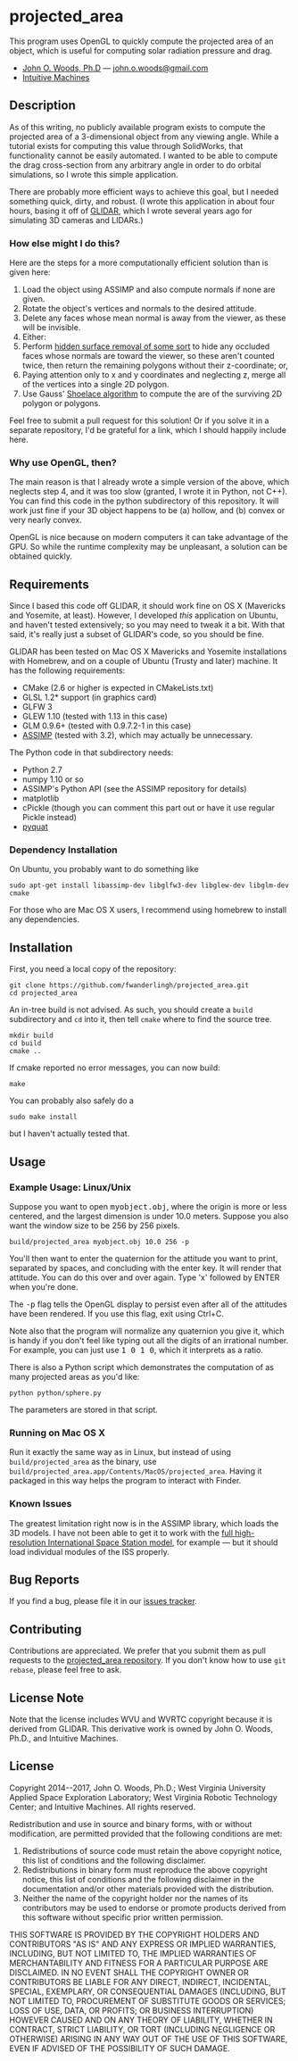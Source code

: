 # projected_area #

This program uses OpenGL to quickly compute the projected area of an
object, which is useful for computing solar radiation pressure and
drag.

* [John O. Woods, Ph.D](http://github.com/mohawkjohn) &mdash; john.o.woods@gmail.com
* [Intuitive Machines](http://www.intuitivemachines.com)

## Description ##

As of this writing, no publicly available program exists to compute
the projected area of a 3-dimensional object from any viewing
angle. While a tutorial exists for computing this value through
SolidWorks, that functionality cannot be easily automated. I wanted to
be able to compute the drag cross-section from any arbitrary angle in
order to do orbital simulations, so I wrote this simple application.

There are probably more efficient ways to achieve this goal, but I
needed something quick, dirty, and robust. (I wrote this application
in about four hours, basing it off of
[GLIDAR](http://github.com/wvu-asel/glidar), which I wrote several
years ago for simulating 3D cameras and LIDARs.)

### How else might I do this? ###

Here are the steps for a more computationally efficient solution than is given here:

1. Load the object using ASSIMP and also compute normals if none are given.
2. Rotate the object's vertices and normals to the desired attitude.
3. Delete any faces whose mean normal is away from the viewer, as these will be invisible.
4. Either:
  1. Perform [hidden surface removal of some sort](http://en.wikipedia.org/wiki/Hidden_surface_determination) to hide any occluded faces whose normals are toward the viewer, so these aren't counted twice, then return the remaining polygons without their z-coordinate; or,
  2. Paying attention only to x and y coordinates and neglecting z, merge all of the vertices into a single 2D polygon.
5. Use Gauss' [Shoelace algorithm](https://en.wikipedia.org/wiki/Shoelace_formula) to compute the are of the surviving 2D polygon or polygons.

Feel free to submit a pull request for this solution! Or if you solve it in a separate repository, I'd be grateful for a link, which I should happily include here.

### Why use OpenGL, then? ###

The main reason is that I already wrote a simple version of the above,
which neglects step 4, and it was too slow (granted, I wrote it in
Python, not C++). You can find this code in the python subdirectory of
this repository. It will work just fine if your 3D object happens to
be (a) hollow, and (b) convex or very nearly convex.

OpenGL is nice because on modern computers it can take advantage of
the GPU. So while the runtime complexity may be unpleasant, a solution
can be obtained quickly.

## Requirements ##

Since I based this code off GLIDAR, it should work fine on OS X
(Mavericks and Yosemite, at least). However, I developed *this*
application on Ubuntu, and haven't tested extensively; so you may need
to tweak it a bit. With that said, it's really just a subset of
GLIDAR's code, so you should be fine.

GLIDAR has been tested on Mac OS X Mavericks and Yosemite
installations with Homebrew, and on a couple of Ubuntu (Trusty and
later) machine. It has the following requirements:

* CMake (2.6 or higher is expected in CMakeLists.txt)
* GLSL 1.2* support (in graphics card)
* GLFW 3
* GLEW 1.10 (tested with 1.13 in this case)
* GLM 0.9.6+ (tested with 0.9.7.2-1 in this case)
* [ASSIMP](http://assimp.sourceforge.net/) (tested with 3.2), which may actually be unnecessary.

The Python code in that subdirectory needs:

* Python 2.7
* numpy 1.10 or so
* ASSIMP's Python API (see the ASSIMP repository for details)
* matplotlib
* cPickle (though you can comment this part out or have it use regular Pickle instead)
* [pyquat](http://github.com/mohawkjohn/pyquat)

### Dependency Installation ###

On Ubuntu, you probably want to do something like

    sudo apt-get install libassimp-dev libglfw3-dev libglew-dev libglm-dev cmake

For those who are Mac OS X users, I recommend using homebrew to
install any dependencies.

## Installation ##

First, you need a local copy of the repository:

    git clone https://github.com/fwanderlingh/projected_area.git
    cd projected_area

An in-tree build is not advised. As such, you should create a `build`
subdirectory and `cd` into it, then tell `cmake` where to find the
source tree.

    mkdir build
    cd build
    cmake ..

If cmake reported no error messages, you can now build:

    make

You can probably also safely do a

    sudo make install

but I haven't actually tested that.

## Usage ##

### Example Usage: Linux/Unix ###

Suppose you want to open <tt>myobject.obj</tt>, where the origin is
more or less centered, and the largest dimension is under 10.0
meters. Suppose you also want the window size to be 256 by 256 pixels.

    build/projected_area myobject.obj 10.0 256 -p

You'll then want to enter the quaternion for the attitude you want to
print, separated by spaces, and concluding with the enter key. It will
render that attitude. You can do this over and over again. Type 'x'
followed by ENTER when you're done.

The <tt>-p</tt> flag tells the OpenGL display to persist even after
all of the attitudes have been rendered. If you use this flag, exit
using Ctrl+C.

Note also that the program will normalize any quaternion you give it,
which is handy if you don't feel like typing out all the digits of an
irrational number. For example, you can just use <tt>1 0 1 0</tt>,
which it interprets as a ratio.

There is also a Python script which demonstrates the computation of as
many projected areas as you'd like:

    python python/sphere.py

The parameters are stored in that script.


### Running on Mac OS X ###

Run it exactly the same way as in Linux, but instead of using
`build/projected_area` as the binary, use
`build/projected_area.app/Contents/MacOS/projected_area`. Having it packaged in this
way helps the program to interact with Finder.

### Known Issues ###

The greatest limitation right now is in the ASSIMP library, which
loads the 3D models. I have not been able to get it to work with the
[full high-resolution International Space Station model](http://nasa3d.arc.nasa.gov/detail/iss-hi-res), for example
&mdash; but it should load individual modules of the ISS properly.

## Bug Reports ##

If you find a bug, please file it in our [issues tracker](https://github.com/mohawkjohn/projected_area/issues).

## Contributing ##

Contributions are appreciated. We prefer that you submit them as pull
requests to the [projected_area repository](https://github.com/mohawkjohn/projected_area). If
you don't know how to use `git rebase`, please feel free to ask.

## License Note ##

Note that the license includes WVU and WVRTC copyright because it is
derived from GLIDAR. This derivative work is owned by John O. Woods,
Ph.D., and Intuitive Machines.

## License ##

Copyright 2014--2017, John O. Woods, Ph.D.; West Virginia University Applied
Space Exploration Laboratory; West Virginia Robotic Technology Center; and
Intuitive Machines. All rights reserved.

Redistribution and use in source and binary forms, with or without
modification, are permitted provided that the following conditions are
met:

1. Redistributions of source code must retain the above copyright
   notice, this list of conditions and the following disclaimer.
2. Redistributions in binary form must reproduce the above
   copyright notice, this list of conditions and the following
   disclaimer in the documentation and/or other materials provided
   with the distribution.
3. Neither the name of the copyright holder nor the names of its
   contributors may be used to endorse or promote products derived
   from this software without specific prior written permission.

THIS SOFTWARE IS PROVIDED BY THE COPYRIGHT HOLDERS AND CONTRIBUTORS
"AS IS" AND ANY EXPRESS OR IMPLIED WARRANTIES, INCLUDING, BUT NOT
LIMITED TO, THE IMPLIED WARRANTIES OF MERCHANTABILITY AND FITNESS FOR
A PARTICULAR PURPOSE ARE DISCLAIMED. IN NO EVENT SHALL THE COPYRIGHT
OWNER OR CONTRIBUTORS BE LIABLE FOR ANY DIRECT, INDIRECT, INCIDENTAL,
SPECIAL, EXEMPLARY, OR CONSEQUENTIAL DAMAGES (INCLUDING, BUT NOT
LIMITED TO, PROCUREMENT OF SUBSTITUTE GOODS OR SERVICES; LOSS OF USE,
DATA, OR PROFITS; OR BUSINESS INTERRUPTION) HOWEVER CAUSED AND ON ANY
THEORY OF LIABILITY, WHETHER IN CONTRACT, STRICT LIABILITY, OR TORT
(INCLUDING NEGLIGENCE OR OTHERWISE) ARISING IN ANY WAY OUT OF THE USE
OF THIS SOFTWARE, EVEN IF ADVISED OF THE POSSIBILITY OF SUCH DAMAGE.
